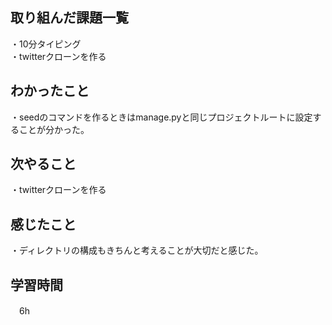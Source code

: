 ## 取り組んだ課題一覧
・10分タイピング
<br>・twitterクローンを作る
## わかったこと
・seedのコマンドを作るときはmanage.pyと同じプロジェクトルートに設定することが分かった。

## 次やること
・twitterクローンを作る

## 感じたこと
・ディレクトリの構成もきちんと考えることが大切だと感じた。
## 学習時間
　6h
